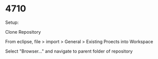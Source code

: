 # 4710

Setup:

Clone Repository

From eclipse, file > import > General > Existing Proects into Workspace

Select "Browser..." and navigate to parent folder of repository
